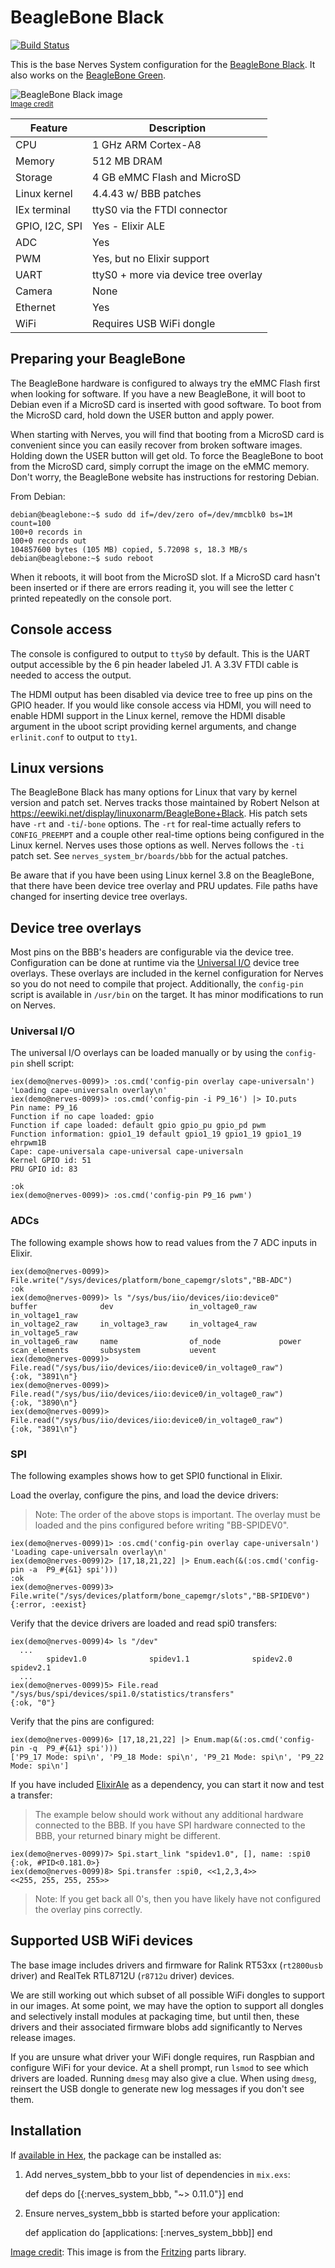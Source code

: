 # BeagleBone Black

[![Build Status](https://travis-ci.org/nerves-project/nerves_system_bbb.png?branch=master)](https://travis-ci.org/nerves-project/nerves_system_bbb)

This is the base Nerves System configuration for the [BeagleBone Black](http://beagleboard.org/black). It
also works on the [BeagleBone Green](http://beagleboard.org/green).

![BeagleBone Black image](assets/images/beaglebone-black.png)
<br><sup>[Image credit](#fritzing)</sup>

| Feature              | Description                     |
| -------------------- | ------------------------------- |
| CPU                  | 1 GHz ARM Cortex-A8             |
| Memory               | 512 MB DRAM                      |
| Storage              | 4 GB eMMC Flash and MicroSD         |
| Linux kernel         | 4.4.43 w/ BBB patches |
| IEx terminal         | ttyS0 via the FTDI connector |
| GPIO, I2C, SPI       | Yes - Elixir ALE            |
| ADC                  | Yes                             |
| PWM                  | Yes, but no Elixir support      |
| UART                 | ttyS0 + more via device tree overlay  |
| Camera               | None                            |
| Ethernet             | Yes    |
| WiFi                 | Requires USB WiFi dongle        |

## Preparing your BeagleBone

The BeagleBone hardware is configured to always try the
eMMC Flash first when looking for software. If you have a new BeagleBone,
it will boot to Debian even if a MicroSD card is inserted with good
software. To boot from the MicroSD card, hold down the USER button and
apply power.

When starting with Nerves, you will find that booting
from a MicroSD card is convenient since you can easily recover
from broken software images. Holding down the USER button will get
old. To force the BeagleBone to boot
from the MicroSD card, simply corrupt the image on the eMMC memory.
Don't worry, the BeagleBone website has instructions for restoring
Debian.

From Debian:
```
debian@beaglebone:~$ sudo dd if=/dev/zero of=/dev/mmcblk0 bs=1M count=100
100+0 records in
100+0 records out
104857600 bytes (105 MB) copied, 5.72098 s, 18.3 MB/s
debian@beaglebone:~$ sudo reboot
```

When it reboots, it will boot from the MicroSD slot. If a MicroSD card hasn't
been inserted or if there are errors reading it, you will see the letter `C` printed
repeatedly on the console port.

## Console access

The console is configured to output to `ttyS0` by default. This is the
UART output accessible by the 6 pin header labeled J1. A 3.3V FTDI
cable is needed to access the output.

The HDMI output has been disabled via device tree to free up pins on the
GPIO header. If you would like console access via HDMI, you will need
to enable HDMI support in the Linux kernel, remove the HDMI disable
argument in the uboot script providing kernel arguments, and change
`erlinit.conf` to output to `tty1`.

## Linux versions

The BeagleBone Black has many options for Linux that vary by
kernel version and patch set. Nerves tracks those maintained by
Robert Nelson at https://eewiki.net/display/linuxonarm/BeagleBone+Black.
His patch sets have `-rt` and `-ti`/`-bone` options. The `-rt` for real-time
actually refers to `CONFIG_PREEMPT` and a couple other real-time options being
configured in the Linux kernel. Nerves uses those options as well. Nerves
follows the `-ti` patch set. See `nerves_system_br/boards/bbb` for the actual
patches.

Be aware that if you have been using Linux kernel 3.8 on the BeagleBone, that there
have been device tree overlay and PRU updates. File paths have changed for
inserting device tree overlays.

## Device tree overlays

Most pins on the BBB's headers are configurable via the device tree.
Configuration can be done at runtime via the [Universal I/O](https://github.com/cdsteinkuehler/beaglebone-universal-io)
device tree overlays. These overlays are included in the kernel configuration
for Nerves so you do not need to compile that project. Additionally, the
`config-pin` script is available in `/usr/bin` on the target. It has
minor modifications to run on Nerves.

### Universal I/O

The universal I/O overlays can be loaded manually or by using the `config-pin`
shell script:

```
iex(demo@nerves-0099)> :os.cmd('config-pin overlay cape-universaln')
'Loading cape-universaln overlay\n'
iex(demo@nerves-0099)> :os.cmd('config-pin -i P9_16') |> IO.puts
Pin name: P9_16
Function if no cape loaded: gpio
Function if cape loaded: default gpio gpio_pu gpio_pd pwm
Function information: gpio1_19 default gpio1_19 gpio1_19 gpio1_19 ehrpwm1B
Cape: cape-universala cape-universal cape-universaln
Kernel GPIO id: 51
PRU GPIO id: 83

:ok
iex(demo@nerves-0099)> :os.cmd('config-pin P9_16 pwm')
```

### ADCs

The following example shows how to read values from the 7 ADC inputs in Elixir.

```
iex(demo@nerves-0099)> File.write("/sys/devices/platform/bone_capemgr/slots","BB-ADC")
:ok
iex(demo@nerves-0099)> ls "/sys/bus/iio/devices/iio:device0"
buffer              dev                 in_voltage0_raw     in_voltage1_raw
in_voltage2_raw     in_voltage3_raw     in_voltage4_raw     in_voltage5_raw
in_voltage6_raw     name                of_node             power
scan_elements       subsystem           uevent
iex(demo@nerves-0099)> File.read("/sys/bus/iio/devices/iio:device0/in_voltage0_raw")
{:ok, "3891\n"}
iex(demo@nerves-0099)> File.read("/sys/bus/iio/devices/iio:device0/in_voltage0_raw")
{:ok, "3890\n"}
iex(demo@nerves-0099)> File.read("/sys/bus/iio/devices/iio:device0/in_voltage0_raw")
{:ok, "3891\n"}
```

### SPI

The following examples shows how to get SPI0 functional in Elixir.

Load the overlay, configure the pins, and load the device drivers:

> Note: The order of the above stops is important. The overlay must be loaded and the pins configured before writing "BB-SPIDEV0".

```console
iex(demo@nerves-0099)1> :os.cmd('config-pin overlay cape-universaln')
'Loading cape-universaln overlay\n'
iex(demo@nerves-0099)2> [17,18,21,22] |> Enum.each(&(:os.cmd('config-pin -a  P9_#{&1} spi')))
:ok
iex(demo@nerves-0099)3> File.write("/sys/devices/platform/bone_capemgr/slots","BB-SPIDEV0")
{:error, :eexist}
```

Verify that the device drivers are loaded and read spi0 transfers:

```console
iex(demo@nerves-0099)4> ls "/dev"
  ...
        spidev1.0              spidev1.1              spidev2.0              spidev2.1
  ...
iex(demo@nerves-0099)5> File.read "/sys/bus/spi/devices/spi1.0/statistics/transfers"
{:ok, "0"}
```

Verify that the pins are configured:

```console
iex(demo@nerves-0099)6> [17,18,21,22] |> Enum.map(&(:os.cmd('config-pin -q  P9_#{&1} spi')))
['P9_17 Mode: spi\n', 'P9_18 Mode: spi\n', 'P9_21 Mode: spi\n', 'P9_22 Mode: spi\n']
```

If you have included [ElixirAle](https://github.com/fhunleth/elixir_ale) as a dependency, you can start it now and test a transfer:

> The example below should work without any additional hardware connected to the BBB. If you have SPI hardware connected to the BBB, your returned binary might be different.

```console
iex(demo@nerves-0099)7> Spi.start_link "spidev1.0", [], name: :spi0
{:ok, #PID<0.181.0>}
iex(demo@nerves-0099)8> Spi.transfer :spi0, <<1,2,3,4>>
<<255, 255, 255, 255>>
```

> Note: If you get back all 0's, then you have likely have not configured the overlay pins correctly.

## Supported USB WiFi devices

The base image includes drivers and firmware for Ralink RT53xx
(`rt2800usb` driver) and RealTek RTL8712U (`r8712u` driver) devices.

We are still working out which subset of all possible WiFi dongles to
support in our images. At some point, we may have the option to support
all dongles and selectively install modules at packaging time, but until
then, these drivers and their associated firmware blobs add significantly
to Nerves release images.

If you are unsure what driver your WiFi dongle requires, run Raspbian and configure WiFi
for your device. At a shell prompt, run `lsmod` to see which drivers are loaded.
Running `dmesg` may also give a clue. When using `dmesg`, reinsert the USB
dongle to generate new log messages if you don't see them.

## Installation

If [available in Hex](https://hex.pm/docs/publish), the package can be installed as:

  1. Add nerves_system_bbb to your list of dependencies in `mix.exs`:

        def deps do
          [{:nerves_system_bbb, "~> 0.11.0"}]
        end

  2. Ensure nerves_system_bbb is started before your application:

        def application do
          [applications: [:nerves_system_bbb]]
        end


[Image credit](#fritzing): This image is from the [Fritzing](http://fritzing.org/home/) parts library.
